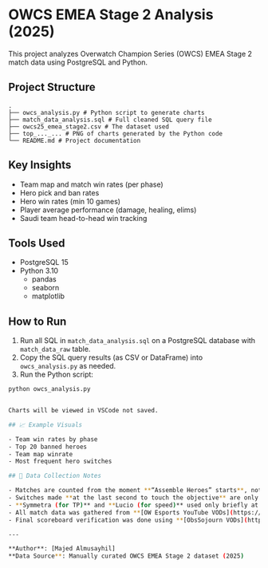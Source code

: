 # OWCS EMEA Stage 2 Analysis (2025)

This project analyzes Overwatch Champion Series (OWCS) EMEA Stage 2 match data using PostgreSQL and Python.

## Project Structure



```
.
├── owcs_analysis.py # Python script to generate charts
├── match_data_analysis.sql # Full cleaned SQL query file
├── owcs25_emea_stage2.csv # The dataset used
├── top_..._... # PNG of charts generated by the Python code
└── README.md # Project documentation
```


## Key Insights

- Team map and match win rates (per phase)
- Hero pick and ban rates
- Hero win rates (min 10 games)
- Player average performance (damage, healing, elims)
- Saudi team head-to-head win tracking

## Tools Used

- PostgreSQL 15
- Python 3.10
  - pandas
  - seaborn
  - matplotlib

## How to Run

1. Run all SQL in `match_data_analysis.sql` on a PostgreSQL database with `match_data_raw` table.
2. Copy the SQL query results (as CSV or DataFrame) into `owcs_analysis.py` as needed.
3. Run the Python script:

```bash
python owcs_analysis.py


Charts will be viewed in VSCode not saved.

## 📈 Example Visuals

- Team win rates by phase
- Top 20 banned heroes
- Team map winrate
- Most frequent hero switches

## 📌 Data Collection Notes

- Matches are counted from the moment **“Assemble Heroes” starts**, not when the team fight begins.
- Switches made **at the last second to touch the objective** are only counted **if the team won the fight**. Otherwise, they’re ignored.
- **Symmetra (for TP)** and **Lucio (for speed)** used only briefly at the start are **not counted as starting heroes**, unless they were used in the first fight.
- All match data was gathered from **[OW Esports YouTube VODs](https://www.youtube.com/@ow_esports)**.
- Final scoreboard verification was done using **[ObsSojourn VODs](https://www.youtube.com/@ObsSojourn)**.

---

**Author**: [Majed Almusayhil]  
**Data Source**: Manually curated OWCS EMEA Stage 2 dataset (2025)
